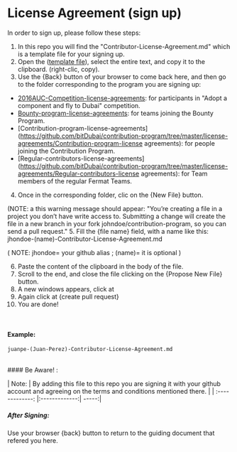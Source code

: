 # License Agreement (sign up)

In order to sign up, please follow these steps:

1. In this repo you will find the "Contributor-License-Agreement.md" which is a template file for your signing up. 
2. Open the ([template file](https://github.com/bitDubai/contribution-program/blob/master/license-agreements/Contributor-License-Agreement.md)), select the entire text, and copy it to the clipboard. (right-clic, copy).
3. Use the {Back} button of your browser to come back here, and then go to the folder corresponding to the program you are signing up:

*	[2016AUC-Competition-license-agreements](https://github.com/bitDubai/contribution-program/tree/master/license-agreements/2016AUC-license-agreements): for participants in "Adopt a component and fly to Dubai" competition.
*	[Bounty-program-license-agreements](https://github.com/bitDubai/contribution-program/tree/master/license-agreements/Bounty-program-license-agreements): for teams joining the Bounty Program.
*	[Contribution-program-license-agreements](https://github.com/bitDubai/contribution-program/tree/master/license-agreements/Contribution-program-license agreements): for people joining the Contribution Program.
*	[Regular-contributors-license-agreements](https://github.com/bitDubai/contribution-program/tree/master/license-agreements/Regular-contributors-license agreements): for Team members of the regular Fermat Teams.

4. Once in the corresponding folder, clic on the {New File} button.

(NOTE: a this warning message should appear:
	"You’re creating a file in a project you don’t have write access to. Submitting a change will create the file in a new branch in your fork johndoe/contribution-program, so you can send a pull request."
5. Fill the {file name} field, with a name like this: jhondoe-(name)-Contributor-License-Agreement.md

( NOTE: jhondoe= your github alias ; (name)= it is optional )

6. Paste the content of the clipboard in the body of the file.
7. Scroll to the end, and close the file clicking on the {Propose New File} button.
8. A new windows appears, click at 
9. Again click at {create pull request}
10. You are done!
<br>

#### Example: 

```shell
juanpe-(Juan-Perez)-Contributor-License-Agreement.md
```

<br>
#### Be Aware! : 

| Note:        | By adding this file to this repo you are signing it with your github account and agreeing on the terms and conditions mentioned there.            | 
| :-------------: |:-------------:| -----:|
<br>
##### After Signing: 

Use your browser {back} button to return to the guiding document that refered you here.

